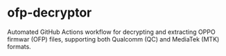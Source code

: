 # ofp-decryptor
Automated GitHub Actions workflow for decrypting and extracting OPPO firmwar (OFP) files, supporting both Qualcomm (QC) and MediaTek (MTK) formats.
